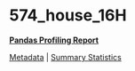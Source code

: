 # 574_house_16H

[**Pandas Profiling Report**](https://epistasislab.github.io/penn-ml-benchmarks/profile/574_house_16H.html)

[Metadata](metadata.yaml) | [Summary Statistics](summary_stats.tsv)
